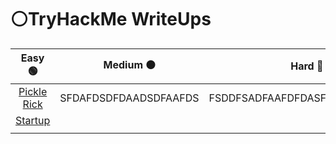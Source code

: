 # ⚪TryHackMe WriteUps

|                            Easy 🟢                            |       Medium 🟠       |             Hard 🔴            |
| :-----------------------------------------------------------: | :-------------------: | :----------------------------: |
| [Pickle Rick](tryhackme-writeups/pickle-rick-writeup-easy.md) | SFDAFDSDFDAADSDFAAFDS | FSDDFSADFAAFDFDASFDSAFDSDFAFDS |
|     [Startup](tryhackme-writeups/startup-writeup-easy.md)     |                       |                                |
|                                                               |                       |                                |
